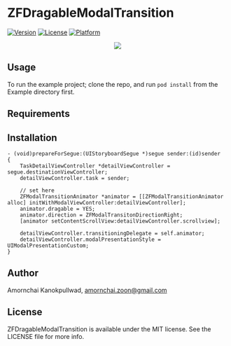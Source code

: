 # ZFDragableModalTransition

[![Version](https://img.shields.io/cocoapods/v/ZFDragableModalTransition.svg?style=flat)](http://cocoadocs.org/docsets/ZFDragableModalTransition)
[![License](https://img.shields.io/cocoapods/l/ZFDragableModalTransition.svg?style=flat)](http://cocoadocs.org/docsets/ZFDragableModalTransition)
[![Platform](https://img.shields.io/cocoapods/p/ZFDragableModalTransition.svg?style=flat)](http://cocoadocs.org/docsets/ZFDragableModalTransition)

<p align="center"><img src="https://raw.github.com/zoonooz/ZFDragableModalTransition/master/Screenshot/ss.gif"/></p>

## Usage

To run the example project; clone the repo, and run `pod install` from the Example directory first.

## Requirements

## Installation

```objc
- (void)prepareForSegue:(UIStoryboardSegue *)segue sender:(id)sender
{
    TaskDetailViewController *detailViewController = segue.destinationViewController;
    detailViewController.task = sender;
    
    // set here
    ZFModalTransitionAnimator *animator = [[ZFModalTransitionAnimator alloc] initWithModalViewController:detailViewController];
    animator.dragable = YES;
    animator.direction = ZFModalTransitonDirectionRight;
    [animator setContentScrollView:detailViewController.scrollview];
    
    detailViewController.transitioningDelegate = self.animator;
    detailViewController.modalPresentationStyle = UIModalPresentationCustom;
}
```

## Author

Amornchai Kanokpullwad, amornchai.zoon@gmail.com

## License

ZFDragableModalTransition is available under the MIT license. See the LICENSE file for more info.

